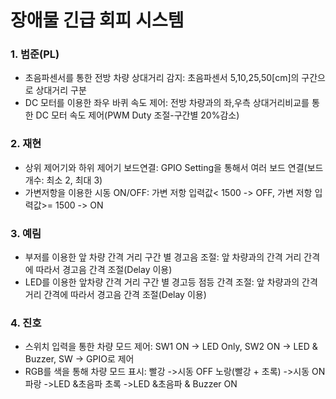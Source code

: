 # 장애물 긴급 회피 시스템
### 1. 범준(PL)
* 초음파센서를 통한 전방 차량 상대거리 감지: 초음파센서 5,10,25,50[cm]의 구간으로 상대거리  구분
* DC 모터를 이용한 좌우 바퀴 속도 제어: 전방 차량과의 좌,우측 상대거리비교를 통한 DC 모터 속도 제어(PWM Duty 조절-구간별 20%감소)

### 2. 재현
* 상위 제어기와 하위 제어기 보드연결: GPIO Setting을 통해서  여러 보드 연결(보드 개수: 최소 2, 최대 3)
* 가변저항을 이용한 시동 ON/OFF: 가변 저항 입력값< 1500 -> OFF, 가변 저항 입력값>= 1500 -> ON

### 3. 예림
* 부저를 이용한 앞 차량 간격 거리 구간 별 경고음 조절: 앞 차량과의 간격 거리 간격에 따라서 경고음 간격 조절(Delay 이용)
* LED를 이용한 앞차량 간격 거리 구간 별 경고등 점등 간격 조절: 앞 차량과의 간격 거리 간격에 따라서 경고음 간격 조절(Delay 이용)

### 4. 진호
* 스위치  입력을 통한 차량 모드 제어: SW1 ON -> LED Only, SW2 ON -> LED & Buzzer, SW -> GPIO로 제어
* RGB를 색을 통해 차량 모드 표시: 빨강 ->시동 OFF
  노랑(빨강 + 초록) ->시동 ON
  파랑 ->LED &초음파
  초록 ->LED &초음파 & Buzzer ON
